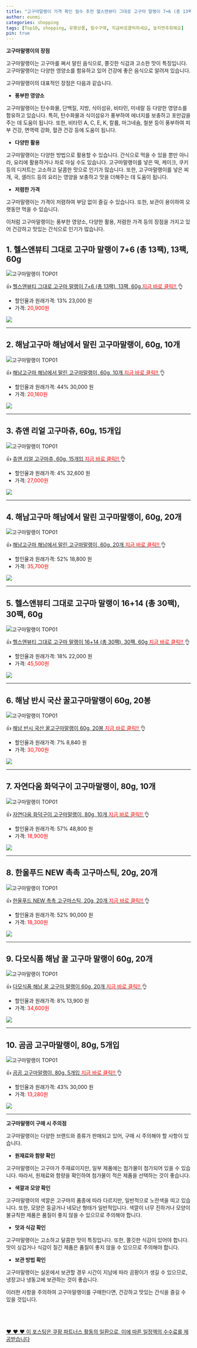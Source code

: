 ```yaml
---
title: "고구마말랭이 가격 확인 필수 추천 헬스앤뷰티 그대로 고구마 말랭이 7+6 (총 13팩), 13팩, 60g 비교 장점 구매가이드"
author: eunmi.
categories: shopping
tags: [Top10, shopping, 유행상품, 필수구매, 지금바로클릭하세요, 놓치면후회해요]
pin: true
---
```

**고구마말랭이의 장점**

고구마말랭이는 고구마를 쪄서 말린 음식으로, 쫄깃한 식감과 고소한 맛이 특징입니다. 고구마말랭이는 다양한 영양소를 함유하고 있어 건강에 좋은 음식으로 알려져 있습니다.

고구마말랭이의 대표적인 장점은 다음과 같습니다.

* **풍부한 영양소**

고구마말랭이는 탄수화물, 단백질, 지방, 식이섬유, 비타민, 미네랄 등 다양한 영양소를 함유하고 있습니다. 특히, 탄수화물과 식이섬유가 풍부하여 에너지를 보충하고 포만감을 주는 데 도움이 됩니다. 또한, 비타민 A, C, E, K, 칼륨, 마그네슘, 철분 등이 풍부하여 피부 건강, 면역력 강화, 혈관 건강 등에 도움이 됩니다.

* **다양한 활용**

고구마말랭이는 다양한 방법으로 활용할 수 있습니다. 간식으로 먹을 수 있을 뿐만 아니라, 요리에 활용하거나 차로 마실 수도 있습니다. 고구마말랭이를 넣은 떡, 케이크, 쿠키 등의 디저트는 고소하고 달콤한 맛으로 인기가 많습니다. 또한, 고구마말랭이를 넣은 찌개, 국, 샐러드 등의 요리는 영양을 보충하고 맛을 더해주는 데 도움이 됩니다.

* **저렴한 가격**

고구마말랭이는 가격이 저렴하여 부담 없이 즐길 수 있습니다. 또한, 보관이 용이하여 오랫동안 먹을 수 있습니다.

이처럼 고구마말랭이는 풍부한 영양소, 다양한 활용, 저렴한 가격 등의 장점을 가지고 있어 건강하고 맛있는 간식으로 인기가 많습니다.

   

## 1. 헬스앤뷰티 그대로 고구마 말랭이 7+6 (총 13팩), 13팩, 60g

![고구마말랭이 TOP01](https://thumbnail9.coupangcdn.com/thumbnails/remote/230x230ex/image/vendor_inventory/5963/138ed1f33161c7cca990d7f2135994645ebe41d48b751ef96470334109dc.jpg)


👍 [헬스앤뷰티 그대로 고구마 말랭이 7+6 (총 13팩), 13팩, 60g <font color=red> 지금 바로 클릭!! </font> ](https://link.coupang.com/re/AFFSDP?lptag=AF3617701&subid=GithubCoopas&pageKey=7706375060&traceid=V0-153&itemId=20646102824&vendorItemId=87719538356) 👌 


- 할인율과 원래가격: 13%  23,000   원
- 가격: <span style='color:red'>20,900원</span>

[![](/discount_price.png)](https://link.coupang.com/re/AFFSDP?lptag=AF3617701&subid=GithubCoopas&pageKey=7706375060&traceid=V0-153&itemId=20646102824&vendorItemId=87719538356)

---


   

## 2. 해남고구마 해남에서 말린 고구마말랭이, 60g, 10개

![고구마말랭이 TOP01](https://thumbnail7.coupangcdn.com/thumbnails/remote/230x230ex/image/retail/images/504212952931897-b1deb227-440b-4429-a669-c010ac49b124.jpg)


👍 [해남고구마 해남에서 말린 고구마말랭이, 60g, 10개 <font color=red> 지금 바로 클릭!! </font> ](https://link.coupang.com/re/AFFSDP?lptag=AF3617701&subid=GithubCoopas&pageKey=4884011106&traceid=V0-153&itemId=6360832489&vendorItemId=73656088647) 👌 


- 할인율과 원래가격: 44%  30,000   원
- 가격: <span style='color:red'>20,160원</span>

[![](/discount_price.png)](https://link.coupang.com/re/AFFSDP?lptag=AF3617701&subid=GithubCoopas&pageKey=4884011106&traceid=V0-153&itemId=6360832489&vendorItemId=73656088647)

---


   

## 3. 츄앤 리얼 고구마츄, 60g, 15개입

![고구마말랭이 TOP01](https://thumbnail9.coupangcdn.com/thumbnails/remote/230x230ex/image/retail/images/156188619879162-e442d5f0-0e44-462c-ace7-606934436574.jpg)


👍 [츄앤 리얼 고구마츄, 60g, 15개입 <font color=red> 지금 바로 클릭!! </font> ](https://link.coupang.com/re/AFFSDP?lptag=AF3617701&subid=GithubCoopas&pageKey=25815283&traceid=V0-153&itemId=17905522092&vendorItemId=85068267820) 👌 


- 할인율과 원래가격: 4%  32,600   원
- 가격: <span style='color:red'>27,000원</span>

[![](/discount_price.png)](https://link.coupang.com/re/AFFSDP?lptag=AF3617701&subid=GithubCoopas&pageKey=25815283&traceid=V0-153&itemId=17905522092&vendorItemId=85068267820)

---


   

## 4. 해남고구마 해남에서 말린 고구마말랭이, 60g, 20개

![고구마말랭이 TOP01](https://thumbnail8.coupangcdn.com/thumbnails/remote/230x230ex/image/retail/images/2eba8701-0f42-443b-b2a1-7d802e703e3a7613831332723442732.png)


👍 [해남고구마 해남에서 말린 고구마말랭이, 60g, 20개 <font color=red> 지금 바로 클릭!! </font> ](https://link.coupang.com/re/AFFSDP?lptag=AF3617701&subid=GithubCoopas&pageKey=4884011106&traceid=V0-153&itemId=19225307444&vendorItemId=86341958487) 👌 


- 할인율과 원래가격: 52%  18,800   원
- 가격: <span style='color:red'>35,700원</span>

[![](/discount_price.png)](https://link.coupang.com/re/AFFSDP?lptag=AF3617701&subid=GithubCoopas&pageKey=4884011106&traceid=V0-153&itemId=19225307444&vendorItemId=86341958487)

---


   

## 5. 헬스앤뷰티 그대로 고구마 말랭이 16+14 (총 30팩), 30팩, 60g

![고구마말랭이 TOP01](https://thumbnail7.coupangcdn.com/thumbnails/remote/230x230ex/image/vendor_inventory/cda9/014dbafddaf773752619dd5efac32bb543f8deaf53a813d6125389f06023.jpg)


👍 [헬스앤뷰티 그대로 고구마 말랭이 16+14 (총 30팩), 30팩, 60g <font color=red> 지금 바로 클릭!! </font> ](https://link.coupang.com/re/AFFSDP?lptag=AF3617701&subid=GithubCoopas&pageKey=7706635328&traceid=V0-153&itemId=20647290920&vendorItemId=87720685373) 👌 


- 할인율과 원래가격: 18%  22,000   원
- 가격: <span style='color:red'>45,500원</span>

[![](/discount_price.png)](https://link.coupang.com/re/AFFSDP?lptag=AF3617701&subid=GithubCoopas&pageKey=7706635328&traceid=V0-153&itemId=20647290920&vendorItemId=87720685373)

---


   

## 6. 해남 반시 국산 꿀고구마말랭이 60g, 20봉

![고구마말랭이 TOP01](https://thumbnail8.coupangcdn.com/thumbnails/remote/230x230ex/image/vendor_inventory/3b86/4f690693e79fe3a92163f5541ba1b80328930d4d173d6c9324888b5b2037.jpg)


👍 [해남 반시 국산 꿀고구마말랭이 60g, 20봉 <font color=red> 지금 바로 클릭!! </font> ](https://link.coupang.com/re/AFFSDP?lptag=AF3617701&subid=GithubCoopas&pageKey=6625587003&traceid=V0-153&itemId=12717618020&vendorItemId=82838468582) 👌 


- 할인율과 원래가격: 7%  8,840   원
- 가격: <span style='color:red'>30,700원</span>

[![](/discount_price.png)](https://link.coupang.com/re/AFFSDP?lptag=AF3617701&subid=GithubCoopas&pageKey=6625587003&traceid=V0-153&itemId=12717618020&vendorItemId=82838468582)

---


   

## 7. 자연다움 화덕구이 고구마말랭이, 80g, 10개

![고구마말랭이 TOP01](https://thumbnail9.coupangcdn.com/thumbnails/remote/230x230ex/image/rs_quotation_api/udq87jha/6b17b5c54c474ef486306d30108ff076.jpg)


👍 [자연다움 화덕구이 고구마말랭이, 80g, 10개 <font color=red> 지금 바로 클릭!! </font> ](https://link.coupang.com/re/AFFSDP?lptag=AF3617701&subid=GithubCoopas&pageKey=5190173477&traceid=V0-153&itemId=7203841415&vendorItemId=74495404699) 👌 


- 할인율과 원래가격: 57%  48,800   원
- 가격: <span style='color:red'>18,900원</span>

[![](/discount_price.png)](https://link.coupang.com/re/AFFSDP?lptag=AF3617701&subid=GithubCoopas&pageKey=5190173477&traceid=V0-153&itemId=7203841415&vendorItemId=74495404699)

---


   

## 8. 한울푸드 NEW 촉촉 고구마스틱, 20g, 20개

![고구마말랭이 TOP01](https://thumbnail10.coupangcdn.com/thumbnails/remote/230x230ex/image/retail/images/2515477593367421-1db615c0-0201-4448-a83f-66a03c330364.jpg)


👍 [한울푸드 NEW 촉촉 고구마스틱, 20g, 20개 <font color=red> 지금 바로 클릭!! </font> ](https://link.coupang.com/re/AFFSDP?lptag=AF3617701&subid=GithubCoopas&pageKey=1082876317&traceid=V0-153&itemId=12262982789&vendorItemId=70035481525) 👌 


- 할인율과 원래가격: 52%  90,000   원
- 가격: <span style='color:red'>18,300원</span>

[![](/discount_price.png)](https://link.coupang.com/re/AFFSDP?lptag=AF3617701&subid=GithubCoopas&pageKey=1082876317&traceid=V0-153&itemId=12262982789&vendorItemId=70035481525)

---


   

## 9. 다모식품 해남 꿀 고구마 말랭이 60g, 20개

![고구마말랭이 TOP01](https://thumbnail6.coupangcdn.com/thumbnails/remote/230x230ex/image/vendor_inventory/a31c/0d23094ac3081c44ce156514a0b81b9d9bb0f0d9c76c9394ab6302123965.jpg)


👍 [다모식품 해남 꿀 고구마 말랭이 60g, 20개 <font color=red> 지금 바로 클릭!! </font> ](https://link.coupang.com/re/AFFSDP?lptag=AF3617701&subid=GithubCoopas&pageKey=7015148639&traceid=V0-153&itemId=15593159519&vendorItemId=82812016553) 👌 


- 할인율과 원래가격: 8%  13,900   원
- 가격: <span style='color:red'>34,600원</span>

[![](/discount_price.png)](https://link.coupang.com/re/AFFSDP?lptag=AF3617701&subid=GithubCoopas&pageKey=7015148639&traceid=V0-153&itemId=15593159519&vendorItemId=82812016553)

---


   

## 10. 곰곰 고구마말랭이, 80g, 5개입

![고구마말랭이 TOP01](https://thumbnail10.coupangcdn.com/thumbnails/remote/230x230ex/image/retail/images/1814683498495678-73345b7f-e31a-4a5c-b39e-dc64473c4301.jpg)


👍 [곰곰 고구마말랭이, 80g, 5개입 <font color=red> 지금 바로 클릭!! </font> ](https://link.coupang.com/re/AFFSDP?lptag=AF3617701&subid=GithubCoopas&pageKey=1122500270&traceid=V0-153&itemId=2088340480&vendorItemId=70087324888) 👌 


- 할인율과 원래가격: 43%  30,000   원
- 가격: <span style='color:red'>13,280원</span>

[![](/discount_price.png)](https://link.coupang.com/re/AFFSDP?lptag=AF3617701&subid=GithubCoopas&pageKey=1122500270&traceid=V0-153&itemId=2088340480&vendorItemId=70087324888)

---
**고구마말랭이 구매 시 주의점**

고구마말랭이는 다양한 브랜드와 종류가 판매되고 있어, 구매 시 주의해야 할 사항이 있습니다.

* **원재료와 함량 확인**

고구마말랭이는 고구마가 주재료이지만, 일부 제품에는 첨가물이 첨가되어 있을 수 있습니다. 따라서, 원재료와 함량을 확인하여 첨가물이 적은 제품을 선택하는 것이 좋습니다.

* **색깔과 모양 확인**

고구마말랭이의 색깔은 고구마의 품종에 따라 다르지만, 일반적으로 노란색을 띠고 있습니다. 또한, 모양은 둥글거나 네모난 형태가 일반적입니다. 색깔이 너무 진하거나 모양이 불규칙한 제품은 품질이 좋지 않을 수 있으므로 주의해야 합니다.

* **맛과 식감 확인**

고구마말랭이는 고소하고 달콤한 맛이 특징입니다. 또한, 쫄깃한 식감이 있어야 합니다. 맛이 싱겁거나 식감이 질긴 제품은 품질이 좋지 않을 수 있으므로 주의해야 합니다.

* **보관 방법 확인**

고구마말랭이는 실온에서 보관할 경우 시간이 지남에 따라 곰팡이가 생길 수 있으므로, 냉장고나 냉동고에 보관하는 것이 좋습니다.

이러한 사항을 주의하여 고구마말랭이를 구매한다면, 건강하고 맛있는 간식을 즐길 수 있을 것입니다.<br><br><br><br><br> [ ❤ ❤ ❤ 이 포스팅은 쿠팡 파트너스 활동의 일환으로, 이에 따른 일정액의 수수료를 제공받습니다](https://link.coupang.com/a/bcEFyh)